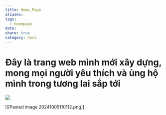 ```yaml
---
title: Home_Page
aliases: 
tags:
  - homepage
date: 
share: true
category: docs
---
```


# Đây là trang web mình mới xây dựng, mong mọi người yêu thích và ủng hộ mình trong tương lai sắp tới

![](https://i.imgur.com/YfB5bTJ.png)

![[Pasted image 20241005110112.png]]